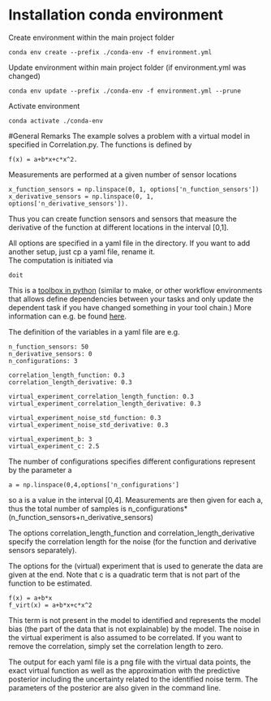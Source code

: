 # Installation conda environment
Create environment within the main project folder
```
conda env create --prefix ./conda-env -f environment.yml 
```

Update environment within main project folder (if environment.yml was changed)
```
conda env update --prefix ./conda-env -f environment.yml --prune
```

Activate environment
```
conda activate ./conda-env
```

#General Remarks
The example solves a problem with a virtual model in specified in Correlation.py. The functions is 
defined by
```
f(x) = a+b*x+c*x^2.
```
Measurements are performed at a given number of sensor locations
```
x_function_sensors = np.linspace(0, 1, options['n_function_sensors'])
x_derivative_sensors = np.linspace(0, 1, options['n_derivative_sensors']).
```
Thus you can create function sensors and sensors that measure the derivative of the function
at different locations in the interval [0,1].

All options are specified in a yaml file in the directory. If you want to add another setup, just cp a yaml file, rename it.  
The computation is initiated via
```
doit
```
This is a [toolbox in python](https://pydoit.org/) (similar to make, or other workflow environments that allows define dependencies between your tasks and only update the dependent task if you have changed something in your tool chain.)
More information can e.g. be found [here](https://bamresearch.github.io/Reproducible-Science/).

The definition of the variables in a yaml file are e.g.
```
n_function_sensors: 50
n_derivative_sensors: 0
n_configurations: 3

correlation_length_function: 0.3
correlation_length_derivative: 0.3

virtual_experiment_correlation_length_function: 0.3
virtual_experiment_correlation_length_derivative: 0.3

virtual_experiment_noise_std_function: 0.3
virtual_experiment_noise_std_derivative: 0.3

virtual_experiment_b: 3
virtual_experiment_c: 2.5
```
The number of configurations specifies different configurations represent by the parameter a
```
a = np.linspace(0,4,options['n_configurations']
```
so a is a value in the interval [0,4]. Measurements are then given for each a, thus the total number of 
samples is n_configurations*(n_function_sensors+n_derivative_sensors)

The options correlation_length_function and correlation_length_derivative specify the correlation 
length for the noise (for the function and derivative sensors separately). 

The options for the (virtual) experiment that is used to generate the data are given at the end. Note that c 
is a quadratic term that is not part of the function to be estimated.
```
f(x) = a+b*x
f_virt(x) = a+b*x+c*x^2
```
This term is not present in the model to identified and represents the model bias (the part of the data that is not explainable) by the model.
The noise in the virtual experiment is also assumed to be correlated. If you want to remove the correlation, simply set the correlation
length to zero. 

The output for each yaml file is a png file with the virtual data points, the exact virtual function as well as the approximation
with the predictive posterior including the uncertainty related to the identified noise term. The parameters of the posterior are also 
given in the command line.
